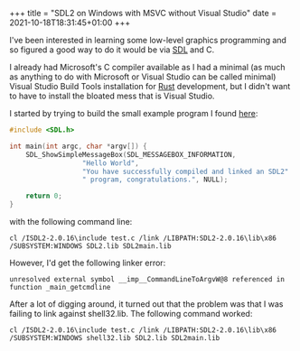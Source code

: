 +++
title = "SDL2 on Windows with MSVC without Visual Studio"
date = 2021-10-18T18:31:45+01:00
+++

I've been interested in learning some low-level graphics programming and so
figured a good way to do it would be via [SDL](https://www.libsdl.org/) and C.

I already had Microsoft's C compiler available as I had a minimal (as much as
anything to do with Microsoft or Visual Studio can be called minimal) Visual
Studio Build Tools installation for [Rust](https://www.rust-lang.org/)
development, but I didn't want to have to install the bloated mess that is
Visual Studio.

I started by trying to build the small example program I found
[here](http://www.myrkraverk.com/blog/2019/07/hello-world-with-sdl2/):

```c
#include <SDL.h>

int main(int argc, char *argv[]) {
    SDL_ShowSimpleMessageBox(SDL_MESSAGEBOX_INFORMATION, 
                  "Hello World",
                  "You have successfully compiled and linked an SDL2"
                  " program, congratulations.", NULL);

    return 0;
}
```

with the following command line:

```text
cl /ISDL2-2.0.16\include test.c /link /LIBPATH:SDL2-2.0.16\lib\x86 /SUBSYSTEM:WINDOWS SDL2.lib SDL2main.lib
```

However, I'd get the following linker error:

```text
unresolved external symbol __imp__CommandLineToArgvW@8 referenced in function _main_getcmdline
```

After a lot of digging around, it turned out that the problem was that I was
failing to link against shell32.lib. The following command worked:

```text
cl /ISDL2-2.0.16\include test.c /link /LIBPATH:SDL2-2.0.16\lib\x86 /SUBSYSTEM:WINDOWS shell32.lib SDL2.lib SDL2main.lib
```
